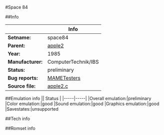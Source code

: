 #Space 84

##Info

||Info|
|-----|-----|
|**Setname:**|space84
|**Parent:**|[apple2](apple2.md)
|**Year:**|1985
|**Manufacturer:**|ComputerTechnik/IBS
|**Status:**|preliminary
|**Bug reports:**|[MAMETesters](http://mametesters.org/view_all_set.php?type=1&temporary=y&search=apple2.c)
|**Source file:**|[apple2.c](https://github.com/mamedev/mame/blob/master/src/mess/drivers/apple2.c)

##Emulation info
|| Status |
|-----|-----|
|Overall emulation:|preliminary
|Color emulation:|good
|Sound emulation:|good
|Graphics emulation:|good
|Savestates:|unsupported

##Tech info

##Romset info

<!--- START OF EDITED COMMENT DO NOT TOUCH TEXT ABOVE-->
